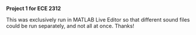 **Project 1 for ECE 2312**

This was exclusively run in MATLAB Live Editor so that different sound files could be run separately, and not all at once.
Thanks!
